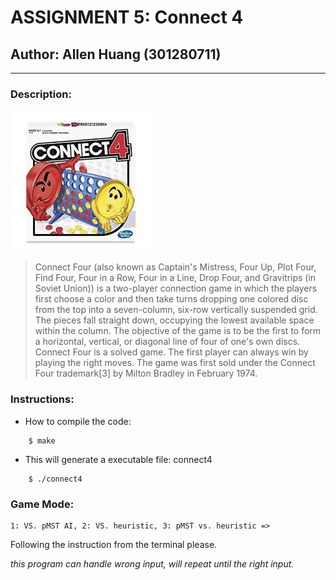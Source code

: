 # ASSIGNMENT 5: Connect 4
## Author: Allen Huang (301280711)
---
### **Description**:
![image](./image/connect4.jpeg)


> Connect Four (also known as Captain's Mistress, Four Up, Plot Four, Find Four, Four in a Row, Four in a Line, Drop Four, and Gravitrips (in Soviet Union)) is a two-player connection game in which the players first choose a color and then take turns dropping one colored disc from the top into a seven-column, six-row vertically suspended grid. The pieces fall straight down, occupying the lowest available space within the column. The objective of the game is to be the first to form a horizontal, vertical, or diagonal line of four of one's own discs. Connect Four is a solved game. The first player can always win by playing the right moves.
The game was first sold under the Connect Four trademark[3] by Milton Bradley in February 1974.

### **Instructions**:
- How to compile the code:
```
    $ make
```
- This will generate a executable file: connect4
```
    $ ./connect4
```
  
### **Game Mode**:
```
1: VS. pMST AI, 2: VS. heuristic, 3: pMST vs. heuristic => 
```

Following the instruction from the terminal please.

*this program can handle wrong input, will repeat until the right input.*